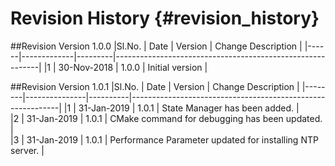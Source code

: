 # Revision History {#revision_history}
##Revision Version 1.0.0
|Sl.No. |  Date       | Version | Change Description                                        |
|------|-------------|---------|-----------------------------------------------------------|
|1     | 30-Nov-2018 | 1.0.0   |  Initial version                                          |

##Revision Version 1.0.1
|Sl.No.  |  Date         | Version  | Change Description                                         |
|--------|---------------|----------|------------------------------------------------------------|
|1       | 31-Jan-2019   | 1.0.1    |  State Manager has been added.                             |  
|2       | 31-Jan-2019   | 1.0.1    |  CMake command for debugging has been updated.             |                                       
|3       | 31-Jan-2019   | 1.0.1    |  Performance Parameter updated for installing NTP server.  |
